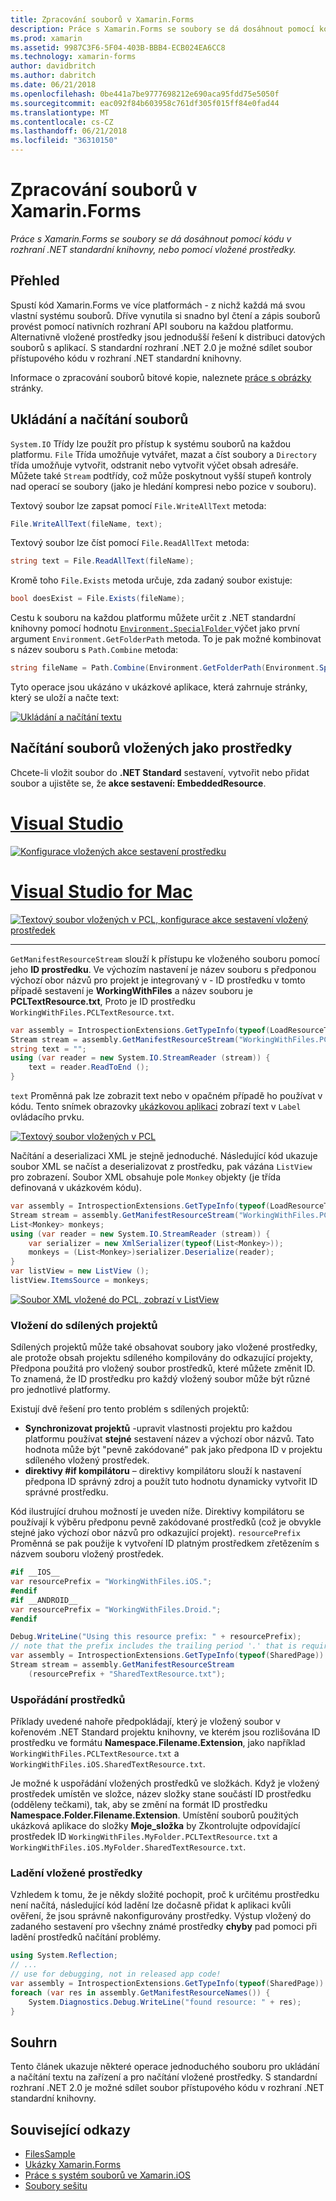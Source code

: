 ```yaml
---
title: Zpracování souborů v Xamarin.Forms
description: Práce s Xamarin.Forms se soubory se dá dosáhnout pomocí kódu v rozhraní .NET standardní knihovny, nebo pomocí vložené prostředky.
ms.prod: xamarin
ms.assetid: 9987C3F6-5F04-403B-BBB4-ECB024EA6CC8
ms.technology: xamarin-forms
author: davidbritch
ms.author: dabritch
ms.date: 06/21/2018
ms.openlocfilehash: 0be441a7be9777698212e690aca95fdd75e5050f
ms.sourcegitcommit: eac092f84b603958c761df305f015ff84e0fad44
ms.translationtype: MT
ms.contentlocale: cs-CZ
ms.lasthandoff: 06/21/2018
ms.locfileid: "36310150"
---
```

# <a name="file-handling-in-xamarinforms"></a>Zpracování souborů v Xamarin.Forms

_Práce s Xamarin.Forms se soubory se dá dosáhnout pomocí kódu v rozhraní .NET standardní knihovny, nebo pomocí vložené prostředky._

## <a name="overview"></a>Přehled

Spustí kód Xamarin.Forms ve více platformách - z nichž každá má svou vlastní systému souborů. Dříve vynutila si snadno byl čtení a zápis souborů provést pomocí nativních rozhraní API souboru na každou platformu. Alternativně vložené prostředky jsou jednodušší řešení k distribuci datových souborů s aplikací. S standardní rozhraní .NET 2.0 je možné sdílet soubor přístupového kódu v rozhraní .NET standardní knihovny.

Informace o zpracování souborů bitové kopie, naleznete [práce s obrázky](~/xamarin-forms/user-interface/images.md) stránky.

<a name="Loading_and_Saving_Files" />

## <a name="saving-and-loading-files"></a>Ukládání a načítání souborů

`System.IO` Třídy lze použít pro přístup k systému souborů na každou platformu. `File` Třída umožňuje vytvářet, mazat a číst soubory a `Directory` třída umožňuje vytvořit, odstranit nebo vytvořit výčet obsah adresáře. Můžete také `Stream` podtřídy, což může poskytnout vyšší stupeň kontroly nad operací se soubory (jako je hledání kompresi nebo pozice v souboru).

Textový soubor lze zapsat pomocí `File.WriteAllText` metoda:

```csharp
File.WriteAllText(fileName, text);
```

Textový soubor lze číst pomocí `File.ReadAllText` metoda:

```csharp
string text = File.ReadAllText(fileName);
```

Kromě toho `File.Exists` metoda určuje, zda zadaný soubor existuje:

```csharp
bool doesExist = File.Exists(fileName);
```

Cestu k souboru na každou platformu můžete určit z .NET standardní knihovny pomocí hodnotu [ `Environment.SpecialFolder` ](xref:System.Environment.SpecialFolder) výčet jako první argument `Environment.GetFolderPath` metoda. To je pak možné kombinovat s název souboru s `Path.Combine` metoda:

```csharp
string fileName = Path.Combine(Environment.GetFolderPath(Environment.SpecialFolder.LocalApplicationData), "temp.txt");
```

Tyto operace jsou ukázáno v ukázkové aplikace, která zahrnuje stránky, který se uloží a načte text:

[![Ukládání a načítání textu](files-images/saveandload-sml.png "ukládání a načítání souborů v aplikaci")](files-images/saveandload.png#lightbox "ukládání a načítání souborů v aplikaci")

<a name="Loading_Files_Embedded_as_Resources" />

## <a name="loading-files-embedded-as-resources"></a>Načítání souborů vložených jako prostředky

Chcete-li vložit soubor do **.NET Standard** sestavení, vytvořit nebo přidat soubor a ujistěte se, že **akce sestavení: EmbeddedResource**.

# <a name="visual-studiotabvswin"></a>[Visual Studio](#tab/vswin)

[![Konfigurace vložených akce sestavení prostředku](files-images/vs-embeddedresource-sml.png "nastavení EmbeddedResource BuildAction")](files-images/vs-embeddedresource.png#lightbox "EmbeddedResource BuildAction nastavení")

# <a name="visual-studio-for-mactabvsmac"></a>[Visual Studio for Mac](#tab/vsmac)

[![Textový soubor vložených v PCL, konfigurace akce sestavení vložený prostředek](files-images/xs-embeddedresource-sml.png "nastavení EmbeddedResource BuildAction")](files-images/xs-embeddedresource.png#lightbox "EmbeddedResource BuildAction nastavení")

-----

`GetManifestResourceStream` slouží k přístupu ke vloženého souboru pomocí jeho **ID prostředku**. Ve výchozím nastavení je název souboru s předponou výchozí obor názvů pro projekt je integrovaný v - ID prostředku v tomto případě sestavení je **WorkingWithFiles** a název souboru je **PCLTextResource.txt**, Proto je ID prostředku `WorkingWithFiles.PCLTextResource.txt`.

```csharp
var assembly = IntrospectionExtensions.GetTypeInfo(typeof(LoadResourceText)).Assembly;
Stream stream = assembly.GetManifestResourceStream("WorkingWithFiles.PCLTextResource.txt");
string text = "";
using (var reader = new System.IO.StreamReader (stream)) {
    text = reader.ReadToEnd ();
}
```

`text` Proměnná pak lze zobrazit text nebo v opačném případě ho používat v kódu. Tento snímek obrazovky [ukázkovou aplikaci](https://developer.xamarin.com/samples/xamarin-forms/WorkingWithFiles/) zobrazí text v `Label` ovládacího prvku.

 [![Textový soubor vložených v PCL](files-images/pcltext-sml.png "Embedded textového souboru v PCL zobrazují v aplikaci")](files-images/pcltext.png#lightbox "Embedded textového souboru v PCL zobrazují v aplikaci")

Načítání a deserializaci XML je stejně jednoduché. Následující kód ukazuje soubor XML se načíst a deserializovat z prostředku, pak vázána `ListView` pro zobrazení. Soubor XML obsahuje pole `Monkey` objekty (je třída definovaná v ukázkovém kódu).

```csharp
var assembly = IntrospectionExtensions.GetTypeInfo(typeof(LoadResourceText)).Assembly;
Stream stream = assembly.GetManifestResourceStream("WorkingWithFiles.PCLXmlResource.xml");
List<Monkey> monkeys;
using (var reader = new System.IO.StreamReader (stream)) {
    var serializer = new XmlSerializer(typeof(List<Monkey>));
    monkeys = (List<Monkey>)serializer.Deserialize(reader);
}
var listView = new ListView ();
listView.ItemsSource = monkeys;
```

 [![Soubor XML vložené do PCL, zobrazí v ListView](files-images/pclxml-sml.png "vloženého souboru XML v PCL zobrazí v ListView")](files-images/pclxml.png#lightbox "vloženého souboru XML v PCL zobrazí v ListView")

<a name="Embedding_in_Shared_Projects" />

### <a name="embedding-in-shared-projects"></a>Vložení do sdílených projektů

Sdílených projektů může také obsahovat soubory jako vložené prostředky, ale protože obsah projektu sdíleného kompilovány do odkazující projekty, Předpona použitá pro vložený soubor prostředků, které můžete změnit ID. To znamená, že ID prostředku pro každý vložený soubor může být různé pro jednotlivé platformy.

Existují dvě řešení pro tento problém s sdílených projektů:

-  **Synchronizovat projektů** -upravit vlastnosti projektu pro každou platformu používat **stejné** sestavení název a výchozí obor názvů. Tato hodnota může být "pevně zakódované" pak jako předpona ID v projektu sdíleného vložený prostředek.
-  **direktivy #if kompilátoru** – direktivy kompilátoru slouží k nastavení předpona ID správný zdroj a použít tuto hodnotu dynamicky vytvořit ID správné prostředku.


Kód ilustrující druhou možností je uveden níže. Direktivy kompilátoru se používají k výběru předponu pevně zakódované prostředků (což je obvykle stejné jako výchozí obor názvů pro odkazující projekt). `resourcePrefix` Proměnná se pak použije k vytvoření ID platným prostředkem zřetězením s názvem souboru vložený prostředek.

```csharp
#if __IOS__
var resourcePrefix = "WorkingWithFiles.iOS.";
#endif
#if __ANDROID__
var resourcePrefix = "WorkingWithFiles.Droid.";
#endif

Debug.WriteLine("Using this resource prefix: " + resourcePrefix);
// note that the prefix includes the trailing period '.' that is required
var assembly = IntrospectionExtensions.GetTypeInfo(typeof(SharedPage)).Assembly;
Stream stream = assembly.GetManifestResourceStream
    (resourcePrefix + "SharedTextResource.txt");
```

<a name="Organizing_Resources" />

### <a name="organizing-resources"></a>Uspořádání prostředků

Příklady uvedené nahoře předpokládají, který je vložený soubor v kořenovém .NET Standard projektu knihovny, ve kterém jsou rozlišována ID prostředku ve formátu **Namespace.Filename.Extension**, jako například `WorkingWithFiles.PCLTextResource.txt` a `WorkingWithFiles.iOS.SharedTextResource.txt`.

Je možné k uspořádání vložených prostředků ve složkách. Když je vložený prostředek umístěn ve složce, název složky stane součástí ID prostředku (odděleny tečkami), tak, aby se změní na formát ID prostředku **Namespace.Folder.Filename.Extension**. Umístění souborů použitých ukázková aplikace do složky **Moje_složka** by Zkontrolujte odpovídající prostředek ID `WorkingWithFiles.MyFolder.PCLTextResource.txt` a `WorkingWithFiles.iOS.MyFolder.SharedTextResource.txt`.

<a name="Debugging_Embedded_Resources" />

### <a name="debugging-embedded-resources"></a>Ladění vložené prostředky

Vzhledem k tomu, že je někdy složité pochopit, proč k určitému prostředku není načítá, následující kód ladění lze dočasně přidat k aplikaci kvůli ověření, že jsou správně nakonfigurovány prostředky. Výstup vložený do zadaného sestavení pro všechny známé prostředky **chyby** pad pomoci při ladění prostředků načítání problémy.

```csharp
using System.Reflection;
// ...
// use for debugging, not in released app code!
var assembly = IntrospectionExtensions.GetTypeInfo(typeof(SharedPage)).Assembly;
foreach (var res in assembly.GetManifestResourceNames()) {
    System.Diagnostics.Debug.WriteLine("found resource: " + res);
}
```

## <a name="summary"></a>Souhrn

Tento článek ukazuje některé operace jednoduchého souboru pro ukládání a načítání textu na zařízení a pro načítání vložené prostředky. S standardní rozhraní .NET 2.0 je možné sdílet soubor přístupového kódu v rozhraní .NET standardní knihovny.

## <a name="related-links"></a>Související odkazy

- [FilesSample](https://developer.xamarin.com/samples/xamarin-forms/WorkingWithFiles/)
- [Ukázky Xamarin.Forms](https://github.com/xamarin/xamarin-forms-samples)
- [Práce s systém souborů ve Xamarin.iOS](~/ios/app-fundamentals/file-system.md)
- [Soubory sešitu](https://developer.xamarin.com/workbooks/xamarin-forms/application-fundamentals/files/files.workbook)

